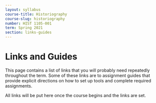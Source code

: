 ```yaml
---
layout: syllabus
course-title: Historiography
course-slug: historiography
number: HIST 1105-001
term: Spring 2021
section: links-guides
---
```



# Links and Guides
This page contains a list of links that you will probably need repeatedly throughout the term. Some of these links are to assignment guides that provide explicit directions on how to set up tools and complete required assignments.

All links will be put here once the course begins and the links are set.
